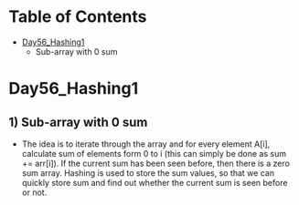 <!--ts-->
Table of Contents
=================

  * [Day56_Hashing1](#day56_Hashing1)
     * Sub-array with 0 sum
<!--te-->

Day56_Hashing1
=================
 ## 1) Sub-array with 0 sum
 + The idea is to iterate through the array and for every element A[i], calculate sum of elements form 0 to i (this can simply be done as sum += arr[i]). If the current sum has been seen before, then there is a zero sum array. Hashing is used to store the sum values, so that we can quickly store sum and find out whether the current sum is seen before or not.
